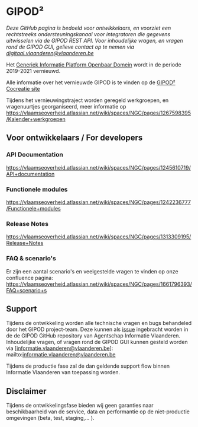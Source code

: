 # GIPOD²
*Deze GitHub pagina is bedoeld voor ontwikkelaars, en voorziet een rechtstreeks ondersteuningskanaal voor integratoren die gegevens uitwisselen via de GIPOD REST API. Voor inhoudelijke vragen, en vragen rond de GIPOD GUI, gelieve contact op te nemen via digitaal.vlaanderen@vlaanderen.be*

Het [Generiek Informatie Platform Openbaar Domein](https://overheid.vlaanderen.be/informatie-vlaanderen/producten-diensten/generiek-informatieplatform-openbaar-domein-gipod) wordt in de periode 2019-2021 vernieuwd. 

Alle informatie over het vernieuwde GIPOD is te vinden op de [GIPOD² Cocreatie site](https://vlaamseoverheid.atlassian.net/wiki/spaces/NGC/overview)

Tijdens het vernieuwingstraject worden geregeld werkgroepen, en vragenuurtjes georganiseerd, meer informatie op https://vlaamseoverheid.atlassian.net/wiki/spaces/NGC/pages/1267598395/Kalender+werkgroepen 

## Voor ontwikkelaars / For developers
### API Documentation
https://vlaamseoverheid.atlassian.net/wiki/spaces/NGC/pages/1245610719/API+documentation

### Functionele modules ###
https://vlaamseoverheid.atlassian.net/wiki/spaces/NGC/pages/1242236777/Functionele+modules

### Release Notes
https://vlaamseoverheid.atlassian.net/wiki/spaces/NGC/pages/1313309195/Release+Notes

### FAQ & scenario's
Er zijn een aantal scenario's en veelgestelde vragen te vinden op onze confluence pagina: https://vlaamseoverheid.atlassian.net/wiki/spaces/NGC/pages/1661796393/FAQ+scenario+s

## Support

Tijdens de ontwikkeling worden alle technische vragen en bugs behandeled door het GIPOD project-team. Deze kunnen als [issue](https://github.com/Informatievlaanderen/GIPOD/issues/new/choose) ingebracht worden in de de GIPOD GitHub repository van Agentschap Informatie Vlaanderen. Inhoudelijke vragen, of vragen rond de GIPOD GUI kunnen gesteld worden via [informatie.vlaanderen@vlaanderen.be]: mailto:informatie.vlaanderen@vlaanderen.be 

Tijdens de productie fase zal de dan geldende support flow binnen Informatie Vlaanderen van toepassing worden.

## Disclaimer

Tijdens de ontwikkelingsfase bieden wij geen garanties naar beschikbaarheid van de service, data en performantie op de niet-productie omgevingen (beta, test, staging,... ).
